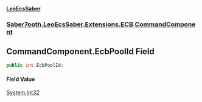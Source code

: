 #### [LeoEcsSaber](index.md 'index')
### [Saber7ooth.LeoEcsSaber.Extensions.ECB](Saber7ooth.LeoEcsSaber.Extensions.ECB.md 'Saber7ooth.LeoEcsSaber.Extensions.ECB').[CommandComponent](CommandComponent.md 'Saber7ooth.LeoEcsSaber.Extensions.ECB.CommandComponent')

## CommandComponent.EcbPoolId Field

```csharp
public int EcbPoolId;
```

#### Field Value
[System.Int32](https://docs.microsoft.com/en-us/dotnet/api/System.Int32 'System.Int32')